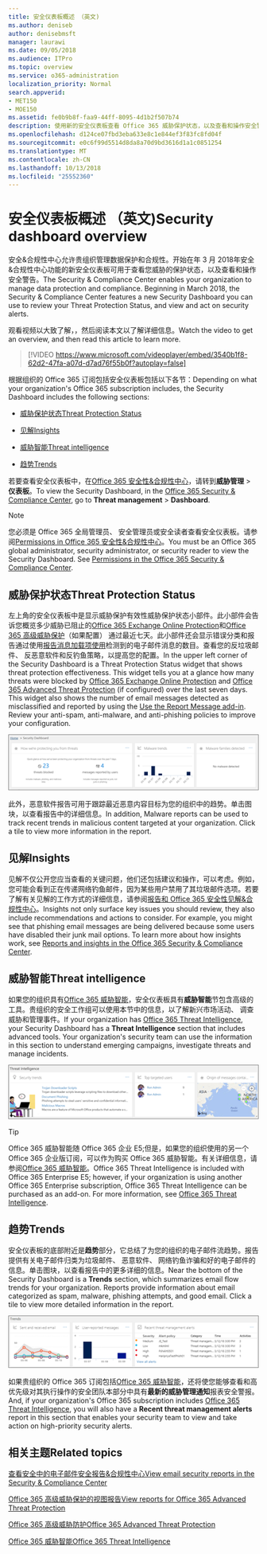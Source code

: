 ```yaml
---
title: 安全仪表板概述 （英文)
ms.author: deniseb
author: denisebmsft
manager: laurawi
ms.date: 09/05/2018
ms.audience: ITPro
ms.topic: overview
ms.service: o365-administration
localization_priority: Normal
search.appverid:
- MET150
- MOE150
ms.assetid: fe0b9b8f-faa9-44ff-8095-4d1b2f507b74
description: 使用新的安全仪表板查看 Office 365 威胁保护状态，以及查看和操作安全警告。
ms.openlocfilehash: d124ce07fbd3eba633e8c1e844ef3f83fc8fd04f
ms.sourcegitcommit: e0c6f99d5514d8da8a70d9bd3616d1a1c0851254
ms.translationtype: MT
ms.contentlocale: zh-CN
ms.lasthandoff: 10/13/2018
ms.locfileid: "25552360"
---
```

# <a name="security-dashboard-overview"></a><span data-ttu-id="8c3fa-103">安全仪表板概述 （英文)</span><span class="sxs-lookup"><span data-stu-id="8c3fa-103">Security dashboard overview</span></span>

<span data-ttu-id="8c3fa-p101">安全&amp;合规性中心允许贵组织管理数据保护和合规性。开始在年 3 月 2018年安全&amp;合规性中心功能的新安全仪表板可用于查看您威胁的保护状态，以及查看和操作安全警告。</span><span class="sxs-lookup"><span data-stu-id="8c3fa-p101">The Security &amp; Compliance Center enables your organization to manage data protection and compliance. Beginning in March 2018, the Security &amp; Compliance Center features a new Security Dashboard you can use to review your Threat Protection Status, and view and act on security alerts.</span></span> 
  
<span data-ttu-id="8c3fa-106">观看视频以大致了解，，然后阅读本文以了解详细信息。</span><span class="sxs-lookup"><span data-stu-id="8c3fa-106">Watch the video to get an overview, and then read this article to learn more.</span></span>
  
> [!VIDEO https://www.microsoft.com/videoplayer/embed/3540b1f8-62d2-47fa-a07d-d7ad76f55b0f?autoplay=false]
  
<span data-ttu-id="8c3fa-107">根据组织的 Office 365 订阅包括安全仪表板包括以下各节：</span><span class="sxs-lookup"><span data-stu-id="8c3fa-107">Depending on what your organization's Office 365 subscription includes, the Security Dashboard includes the following sections:</span></span>
  
- [<span data-ttu-id="8c3fa-108">威胁保护状态</span><span class="sxs-lookup"><span data-stu-id="8c3fa-108">Threat Protection Status</span></span>](#threat-protection-status)
    
- [<span data-ttu-id="8c3fa-109">见解</span><span class="sxs-lookup"><span data-stu-id="8c3fa-109">Insights</span></span>](#insights)
    
- [<span data-ttu-id="8c3fa-110">威胁智能</span><span class="sxs-lookup"><span data-stu-id="8c3fa-110">Threat intelligence</span></span>](#threat-intelligence)
    
- [<span data-ttu-id="8c3fa-111">趋势</span><span class="sxs-lookup"><span data-stu-id="8c3fa-111">Trends</span></span>](#trends)
    
<span data-ttu-id="8c3fa-112">若要查看安全仪表板中，在[Office 365 安全性&amp;合规性中心](go-to-the-securitycompliance-center.md)，请转到**威胁管理** \> **仪表板**。</span><span class="sxs-lookup"><span data-stu-id="8c3fa-112">To view the Security Dashboard, in the [Office 365 Security &amp; Compliance Center](go-to-the-securitycompliance-center.md), go to **Threat management** \> **Dashboard**.</span></span>
  
> [!NOTE]
> <span data-ttu-id="8c3fa-p102">您必须是 Office 365 全局管理员、 安全管理员或安全读者查看安全仪表板。请参阅[Permissions in Office 365 安全性&amp;合规性中心](permissions-in-the-security-and-compliance-center.md)。</span><span class="sxs-lookup"><span data-stu-id="8c3fa-p102">You must be an Office 365 global administrator, security administrator, or security reader to view the Security Dashboard. See [Permissions in the Office 365 Security &amp; Compliance Center](permissions-in-the-security-and-compliance-center.md).</span></span> 
  
## <a name="threat-protection-status"></a><span data-ttu-id="8c3fa-115">威胁保护状态</span><span class="sxs-lookup"><span data-stu-id="8c3fa-115">Threat Protection Status</span></span>

<span data-ttu-id="8c3fa-p103">左上角的安全仪表板中是显示威胁保护有效性威胁保护状态小部件。此小部件会告诉您概览多少威胁已阻止的[Office 365 Exchange Online Protection](anti-spam-protection.md)和[Office 365 高级威胁保护](office-365-atp.md)（如果配置） 通过最近七天。此小部件还会显示错误分类和报告通过使用[报告消息加载项使用](https://support.office.com/article/b5caa9f1-cdf3-4443-af8c-ff724ea719d2)检测到的电子邮件消息的数目。查看您的反垃圾邮件、 反恶意软件和反钓鱼策略，以提高您的配置。</span><span class="sxs-lookup"><span data-stu-id="8c3fa-p103">In the upper left corner of the Security Dashboard is a Threat Protection Status widget that shows threat protection effectiveness. This widget tells you at a glance how many threats were blocked by [Office 365 Exchange Online Protection](anti-spam-protection.md) and [Office 365 Advanced Threat Protection](office-365-atp.md) (if configured) over the last seven days. This widget also shows the number of email messages detected as misclassified and reported by using the [Use the Report Message add-in](https://support.office.com/article/b5caa9f1-cdf3-4443-af8c-ff724ea719d2). Review your anti-spam, anti-malware, and anti-phishing policies to improve your configuration.</span></span>
  
![威胁保护小部件顶部的安全仪表板](media/5c7c644e-6b01-4bf8-b991-f6ba0fdc5717.png)
  
<span data-ttu-id="8c3fa-p104">此外，恶意软件报告可用于跟踪最近恶意内容目标为您的组织中的趋势。单击图块，以查看报告中的详细信息。</span><span class="sxs-lookup"><span data-stu-id="8c3fa-p104">In addition, Malware reports can be used to track recent trends in malicious content targeted at your organization. Click a tile to view more information in the report.</span></span>
  
## <a name="insights"></a><span data-ttu-id="8c3fa-123">见解</span><span class="sxs-lookup"><span data-stu-id="8c3fa-123">Insights</span></span>

<span data-ttu-id="8c3fa-p105">见解不仅公开您应当查看的关键问题，他们还包括建议和操作，可以考虑。例如，您可能会看到正在传递网络钓鱼邮件，因为某些用户禁用了其垃圾邮件选项。若要了解有关见解的工作方式的详细信息，请参阅[报告和 Office 365 安全性见解&amp;合规性中心](reports-and-insights-in-security-and-compliance.md)。</span><span class="sxs-lookup"><span data-stu-id="8c3fa-p105">Insights not only surface key issues you should review, they also include recommendations and actions to consider. For example, you might see that phishing email messages are being delivered because some users have disabled their junk mail options. To learn more about how insights work, see [Reports and insights in the Office 365 Security &amp; Compliance Center](reports-and-insights-in-security-and-compliance.md).</span></span>
  
## <a name="threat-intelligence"></a><span data-ttu-id="8c3fa-127">威胁智能</span><span class="sxs-lookup"><span data-stu-id="8c3fa-127">Threat intelligence</span></span>

<span data-ttu-id="8c3fa-p106">如果您的组织具有[Office 365 威胁智能](office-365-ti.md)，安全仪表板具有**威胁智能**节包含高级的工具。贵组织的安全工作组可以使用本节中的信息，以了解新兴市场活动、 调查威胁和管理事件。</span><span class="sxs-lookup"><span data-stu-id="8c3fa-p106">If your organization has [Office 365 Threat Intelligence](office-365-ti.md), your Security Dashboard has a **Threat Intelligence** section that includes advanced tools. Your organization's security team can use the information in this section to understand emerging campaigns, investigate threats and manage incidents.</span></span> 
  
![威胁智能可帮助您了解在您的组织目标的攻击](media/6ce67cf2-3bbb-4008-9c55-1b4c7af0471f.png)
  
> [!TIP]
> <span data-ttu-id="8c3fa-p107">Office 365 威胁智能随 Office 365 企业 E5;但是，如果您的组织使用的另一个 Office 365 企业版订阅，可以作为购买 Office 365 威胁智能。有关详细信息，请参阅[Office 365 威胁智能](office-365-ti.md)。</span><span class="sxs-lookup"><span data-stu-id="8c3fa-p107">Office 365 Threat Intelligence is included with Office 365 Enterprise E5; however, if your organization is using another Office 365 Enterprise subscription, Office 365 Threat Intelligence can be purchased as an add-on. For more information, see [Office 365 Threat Intelligence](office-365-ti.md).</span></span> 
  
## <a name="trends"></a><span data-ttu-id="8c3fa-133">趋势</span><span class="sxs-lookup"><span data-stu-id="8c3fa-133">Trends</span></span>

<span data-ttu-id="8c3fa-p108">安全仪表板的底部附近是**趋势**部分，它总结了为您的组织的电子邮件流趋势。报告提供有关电子邮件归类为垃圾邮件、 恶意软件、 网络钓鱼诈骗和好的电子邮件的信息。单击图块，以查看报告中的更多详细的信息。</span><span class="sxs-lookup"><span data-stu-id="8c3fa-p108">Near the bottom of the Security Dashboard is a **Trends** section, which summarizes email flow trends for your organization. Reports provide information about email categorized as spam, malware, phishing attempts, and good email. Click a tile to view more detailed information in the report.</span></span> 
  
![趋势部分总结了组织的电子邮件流趋势](media/edec55c0-59f4-4510-ae91-4a50b7b3cd93.png)
  
<span data-ttu-id="8c3fa-138">如果贵组织的 Office 365 订阅包括[Office 365 威胁智能](office-365-ti.md)，还将使您能够查看和高优先级对其执行操作的安全团队本部分中具有**最新的威胁管理通知**报表安全警报。</span><span class="sxs-lookup"><span data-stu-id="8c3fa-138">And, if your organization's Office 365 subscription includes [Office 365 Threat Intelligence](office-365-ti.md), you will also have a **Recent threat management alerts** report in this section that enables your security team to view and take action on high-priority security alerts.</span></span> 
  
## <a name="related-topics"></a><span data-ttu-id="8c3fa-139">相关主题</span><span class="sxs-lookup"><span data-stu-id="8c3fa-139">Related topics</span></span>

[<span data-ttu-id="8c3fa-140">查看安全中的电子邮件安全报告&amp;合规性中心</span><span class="sxs-lookup"><span data-stu-id="8c3fa-140">View email security reports in the Security &amp; Compliance Center</span></span>](view-email-security-reports.md)
  
[<span data-ttu-id="8c3fa-141">Office 365 高级威胁保护的视图报告</span><span class="sxs-lookup"><span data-stu-id="8c3fa-141">View reports for Office 365 Advanced Threat Protection</span></span>](view-reports-for-atp.md)
  
[<span data-ttu-id="8c3fa-142">Office 365 高级威胁防护</span><span class="sxs-lookup"><span data-stu-id="8c3fa-142">Office 365 Advanced Threat Protection</span></span>](office-365-atp.md)
  
[<span data-ttu-id="8c3fa-143">Office 365 威胁智能</span><span class="sxs-lookup"><span data-stu-id="8c3fa-143">Office 365 Threat Intelligence</span></span>](office-365-ti.md)
  

